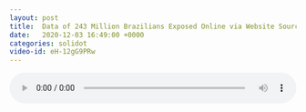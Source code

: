 ```yaml
---
layout: post
title:  Data of 243 Million Brazilians Exposed Online via Website Source Code
date:   2020-12-03 16:49:00 +0000
categories: solidot
video-id: eH-12gG9PRw
---
```


<audio src="/assets/eef9de36e3410a18fdbf85694e65745b.mp3" style="width: 100%;" controls></audio>

